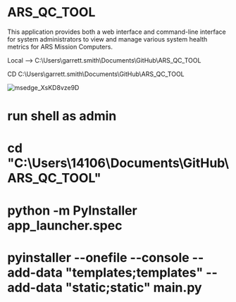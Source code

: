 # ARS_QC_TOOL
This application provides both a web interface and command-line interface for system administrators to view and manage various system health metrics for ARS Mission Computers.



Local --> C:\Users\garrett.smith\Documents\GitHub\ARS_QC_TOOL

CD C:\Users\garrett.smith\Documents\GitHub\ARS_QC_TOOL


![msedge_XsKD8vze9D](https://github.com/user-attachments/assets/03cba02a-a636-4d81-ac51-0761f529524d)



# run shell as admin
# cd "C:\Users\14106\Documents\GitHub\ARS_QC_TOOL"
# python -m PyInstaller app_launcher.spec
# pyinstaller --onefile --console --add-data "templates;templates" --add-data "static;static" main.py
